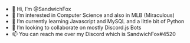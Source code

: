 - 👋 Hi, I’m @SandwichFox
- 👀 I’m interested in Computer Science and also in MLB (Miraculous)
- 🌱 I’m currently learning Javascript and MySQL and a little bit of Python
- 💞️ I’m looking to collaborate on mostly Discord.js Bots
- 📫 You can reach me over my Discord which is SandwichFox#4520

<!---
SandwichFox/SandwichFox is a ✨ special ✨ repository because its `README.md` (this file) appears on your GitHub profile.
You can click the Preview link to take a look at your changes.
--->






